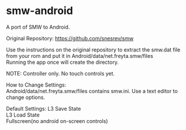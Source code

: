# smw-android
A port of SMW to Android. <br>

Original Repository: https://github.com/snesrev/smw <br>

Use the instructions on the original repository to extract the smw.dat file from your rom and put it in Android/data/net.freyta.smw/files <br>
Running the app once will create the directory. <br>

NOTE: Controller only. No touch controls yet. <br>

How to Change Settings: <br>
Android/data/net.freyta.smw/files contains smw.ini. Use a text editor to change options. <br>

Default Settings:
L3 Save State <br>
L3 Load State <br>
Fullscreen(no android on-screen controls) <br>
